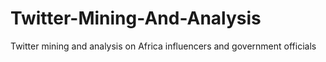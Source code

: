 # Twitter-Mining-And-Analysis
Twitter mining and analysis on Africa influencers and government officials
